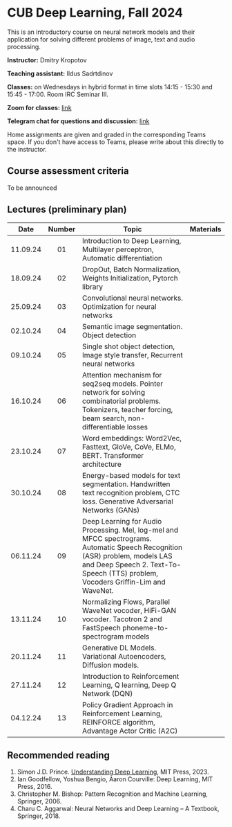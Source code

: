 # CUB Deep Learning, Fall 2024

This is an introductory course on neural network models and their application for solving different problems of image, text and audio processing.

**Instructor:** Dmitry Kropotov

**Teaching assistant:** Ildus Sadrtdinov

**Classes:** on Wednesdays in hybrid format in time slots 14:15 - 15:30 and 15:45 - 17:00. Room IRC Seminar III.

**Zoom for classes:** [link](https://constructor-university.zoom-x.de/j/67032866511?pwd=w6hl3tWoFa0alovM4xSW701J4lvTUf.1)

**Telegram chat for questions and discussion:** [link](https://t.me/+CoIdXcql7a5mMzNi)

Home assignments are given and graded in the corresponding Teams space. If you don't have access to Teams, please write about this directly to the instructor.

## Course assessment criteria

To be announced

## Lectures (preliminary plan)

| Date | Number | Topic | Materials |
| :---: | :---: | --- | --- |
| 11.09.24  | 01  | Introduction to Deep Learning, Multilayer perceptron, Automatic differentiation  |   |
| 18.09.24  | 02  | DropOut, Batch Normalization, Weights Initialization, Pytorch library    |   |
| 25.09.24  | 03  | Convolutional neural networks. Optimization for neural networks |   |
| 02.10.24  | 04  | Semantic image segmentation. Object detection  |  |
| 09.10.24  | 05  | Single shot object detection, Image style transfer, Recurrent neural networks   |   | 
| 16.10.24  | 06  | Attention mechanism for seq2seq models. Pointer network for solving combinatorial problems. Tokenizers, teacher forcing, beam search, non-differentiable losses |  |
| 23.10.24  | 07  | Word embeddings: Word2Vec, Fasttext, GloVe, CoVe, ELMo, BERT. Transformer architecture |   |
| 30.10.24  | 08  | Energy-based models for text segmentation. Handwritten text recognition problem, CTC loss. Generative Adversarial Networks (GANs) |   |
| 06.11.24  | 09  | Deep Learning for Audio Processing. Mel, log-mel and MFCC spectrograms. Automatic Speech Recognition (ASR) problem, models LAS and Deep Speech 2. Text-To-Speech (TTS) problem, Vocoders Griffin-Lim and WaveNet. |   |
| 13.11.24  | 10  | Normalizing Flows, Parallel WaveNet vocoder, HiFi-GAN vocoder. Tacotron 2 and FastSpeech phoneme-to-spectrogram models |   |
| 20.11.24  | 11  | Generative DL Models. Variational Autoencoders, Diffusion models.  |   |
| 27.11.24  | 12  | Introduction to Reinforcement Learning, Q learning, Deep Q Network (DQN) |   |
| 04.12.24  | 13  | Policy Gradient Approach in Reinforcement Learning, REINFORCE algorithm, Advantage Actor Critic (A2C) |   |

## Recommended reading
1. Simon J.D. Prince. [Understanding Deep Learning](https://udlbook.github.io/udlbook/), MIT Press, 2023. 
1. Ian Goodfellow, Yoshua Bengio, Aaron Courville: Deep Learning, MIT Press, 2016.
1. Christopher M. Bishop: Pattern Recognition and Machine Learning, Springer, 2006.
1. Charu C. Aggarwal: Neural Networks and Deep Learning – A Textbook, Springer, 2018.
